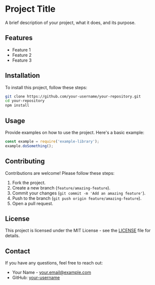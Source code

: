 
# Project Title

A brief description of your project, what it does, and its purpose.

## Features
- Feature 1
- Feature 2
- Feature 3

## Installation
To install this project, follow these steps:

```bash
git clone https://github.com/your-username/your-repository.git
cd your-repository
npm install
```

## Usage
Provide examples on how to use the project. Here's a basic example:

```js
const example = require('example-library');
example.doSomething();
```

## Contributing
Contributions are welcome! Please follow these steps:
1. Fork the project.
2. Create a new branch (`feature/amazing-feature`).
3. Commit your changes (`git commit -m 'Add an amazing feature'`).
4. Push to the branch (`git push origin feature/amazing-feature`).
5. Open a pull request.

## License
This project is licensed under the MIT License - see the [LICENSE](LICENSE) file for details.

## Contact
If you have any questions, feel free to reach out:
- Your Name - [your.email@example.com](mailto:your.email@example.com)
- GitHub: [your-username](https://github.com/your-username)
